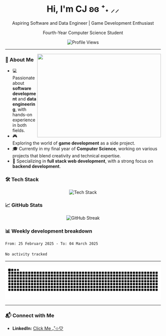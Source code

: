 <div align="center">
  <h1>Hi, I'm CJ ʚɞ ⁺˖ ⸝⸝</h1>
  <p>Aspiring Software and Data Engineer | Game Development Enthusiast</p>
  <p>Fourth-Year Computer Science Student</p>
</div>

<div align="center">
  <img src="https://profile-counter.glitch.me/1202dreamscape/count.svg?" alt="Profile Views">
</div>

---

<img align="right" src="https://i.pinimg.com/originals/24/a1/b8/24a1b8774a35ca8a2c0835df90c9d631.gif" width="400" height="270">

### 🌟 About Me

- 💻 Passionate about **software development** and **data engineering**, with hands-on experience in both fields.
- 🎮 Exploring the world of **game development** as a side project.
- 🎓 Currently in my final year of **Computer Science**, working on various projects that blend creativity and technical expertise.
- 🚀 Specializing in **full stack web development**, with a strong focus on **backend development**.

### 🛠️ Tech Stack

<div align="center">
  <img src="https://skillicons.dev/icons?i=js,ts,c,cpp,python,java,rust,kotlin,swift,dart,nodejs,laravel,flutter,unity,mongodb,mysql,sqlite,git,html,tailwind,css,gcp,linux,figma,illustrator,php,pycharm,phpstorm,jetbrains" height="130" alt="Tech Stack" />
</div>

### 📈 GitHub Stats

<div align="center">
  <img src="https://github-readme-streak-stats.herokuapp.com/?user=1202dreamscape&theme=radical" alt="GitHub Streak">
</div>

### 📊 **Weekly development breakdown**
<!--START_SECTION:waka-->

```txt
From: 25 February 2025 - To: 04 March 2025

No activity tracked
```

<!--END_SECTION:waka-->

---

<div align="center">
  <img src="https://raw.githubusercontent.com/1202dreamscape/1202dreamscape/output/github-contribution-grid-snake.svg" alt="Contribution Snake">
</div>

---

### 📬 Connect with Me

- **LinkedIn:** [Click Me ₊˚⊹♡](https://www.linkedin.com/in/christelle-cerezo/)


